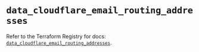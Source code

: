 # `data_cloudflare_email_routing_addresses`

Refer to the Terraform Registry for docs: [`data_cloudflare_email_routing_addresses`](https://registry.terraform.io/providers/cloudflare/cloudflare/5.4.0/docs/data-sources/email_routing_addresses).
